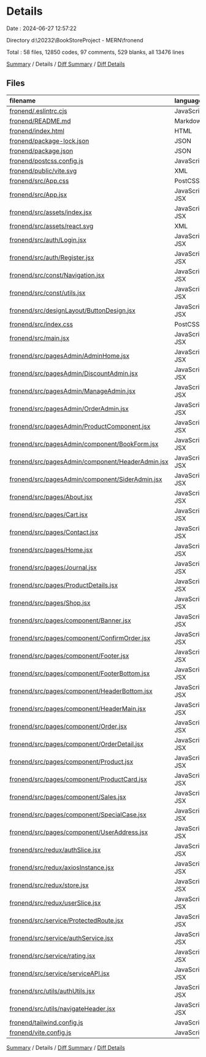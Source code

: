 # Details

Date : 2024-06-27 12:57:22

Directory d:\\20232\\BookStoreProject - MERN\\fronend

Total : 58 files,  12850 codes, 97 comments, 529 blanks, all 13476 lines

[Summary](results.md) / Details / [Diff Summary](diff.md) / [Diff Details](diff-details.md)

## Files
| filename | language | code | comment | blank | total |
| :--- | :--- | ---: | ---: | ---: | ---: |
| [fronend/.eslintrc.cjs](/fronend/.eslintrc.cjs) | JavaScript | 21 | 0 | 1 | 22 |
| [fronend/README.md](/fronend/README.md) | Markdown | 5 | 0 | 4 | 9 |
| [fronend/index.html](/fronend/index.html) | HTML | 24 | 0 | 1 | 25 |
| [fronend/package-lock.json](/fronend/package-lock.json) | JSON | 7,616 | 0 | 1 | 7,617 |
| [fronend/package.json](/fronend/package.json) | JSON | 51 | 0 | 1 | 52 |
| [fronend/postcss.config.js](/fronend/postcss.config.js) | JavaScript | 6 | 0 | 1 | 7 |
| [fronend/public/vite.svg](/fronend/public/vite.svg) | XML | 1 | 0 | 0 | 1 |
| [fronend/src/App.css](/fronend/src/App.css) | PostCSS | 15 | 0 | 1 | 16 |
| [fronend/src/App.jsx](/fronend/src/App.jsx) | JavaScript JSX | 131 | 0 | 13 | 144 |
| [fronend/src/assets/index.jsx](/fronend/src/assets/index.jsx) | JavaScript JSX | 18 | 0 | 1 | 19 |
| [fronend/src/assets/react.svg](/fronend/src/assets/react.svg) | XML | 1 | 0 | 0 | 1 |
| [fronend/src/auth/Login.jsx](/fronend/src/auth/Login.jsx) | JavaScript JSX | 200 | 2 | 23 | 225 |
| [fronend/src/auth/Register.jsx](/fronend/src/auth/Register.jsx) | JavaScript JSX | 247 | 1 | 21 | 269 |
| [fronend/src/const/Navigation.jsx](/fronend/src/const/Navigation.jsx) | JavaScript JSX | 78 | 6 | 4 | 88 |
| [fronend/src/const/utils.jsx](/fronend/src/const/utils.jsx) | JavaScript JSX | 27 | 5 | 10 | 42 |
| [fronend/src/designLayout/ButtonDesign.jsx](/fronend/src/designLayout/ButtonDesign.jsx) | JavaScript JSX | 11 | 0 | 2 | 13 |
| [fronend/src/index.css](/fronend/src/index.css) | PostCSS | 14 | 0 | 6 | 20 |
| [fronend/src/main.jsx](/fronend/src/main.jsx) | JavaScript JSX | 19 | 1 | 4 | 24 |
| [fronend/src/pagesAdmin/AdminHome.jsx](/fronend/src/pagesAdmin/AdminHome.jsx) | JavaScript JSX | 53 | 0 | 5 | 58 |
| [fronend/src/pagesAdmin/DiscountAdmin.jsx](/fronend/src/pagesAdmin/DiscountAdmin.jsx) | JavaScript JSX | 279 | 2 | 28 | 309 |
| [fronend/src/pagesAdmin/ManageAdmin.jsx](/fronend/src/pagesAdmin/ManageAdmin.jsx) | JavaScript JSX | 265 | 7 | 20 | 292 |
| [fronend/src/pagesAdmin/OrderAdmin.jsx](/fronend/src/pagesAdmin/OrderAdmin.jsx) | JavaScript JSX | 279 | 0 | 14 | 293 |
| [fronend/src/pagesAdmin/ProductComponent.jsx](/fronend/src/pagesAdmin/ProductComponent.jsx) | JavaScript JSX | 565 | 3 | 40 | 608 |
| [fronend/src/pagesAdmin/component/BookForm.jsx](/fronend/src/pagesAdmin/component/BookForm.jsx) | JavaScript JSX | 49 | 0 | 6 | 55 |
| [fronend/src/pagesAdmin/component/HeaderAdmin.jsx](/fronend/src/pagesAdmin/component/HeaderAdmin.jsx) | JavaScript JSX | 62 | 0 | 7 | 69 |
| [fronend/src/pagesAdmin/component/SiderAdmin.jsx](/fronend/src/pagesAdmin/component/SiderAdmin.jsx) | JavaScript JSX | 41 | 0 | 4 | 45 |
| [fronend/src/pages/About.jsx](/fronend/src/pages/About.jsx) | JavaScript JSX | 46 | 0 | 9 | 55 |
| [fronend/src/pages/Cart.jsx](/fronend/src/pages/Cart.jsx) | JavaScript JSX | 261 | 1 | 21 | 283 |
| [fronend/src/pages/Contact.jsx](/fronend/src/pages/Contact.jsx) | JavaScript JSX | 45 | 0 | 8 | 53 |
| [fronend/src/pages/Home.jsx](/fronend/src/pages/Home.jsx) | JavaScript JSX | 13 | 0 | 2 | 15 |
| [fronend/src/pages/Journal.jsx](/fronend/src/pages/Journal.jsx) | JavaScript JSX | 36 | 0 | 2 | 38 |
| [fronend/src/pages/ProductDetails.jsx](/fronend/src/pages/ProductDetails.jsx) | JavaScript JSX | 243 | 4 | 30 | 277 |
| [fronend/src/pages/Shop.jsx](/fronend/src/pages/Shop.jsx) | JavaScript JSX | 177 | 0 | 26 | 203 |
| [fronend/src/pages/component/Banner.jsx](/fronend/src/pages/component/Banner.jsx) | JavaScript JSX | 120 | 0 | 6 | 126 |
| [fronend/src/pages/component/ConfirmOrder.jsx](/fronend/src/pages/component/ConfirmOrder.jsx) | JavaScript JSX | 237 | 0 | 21 | 258 |
| [fronend/src/pages/component/Footer.jsx](/fronend/src/pages/component/Footer.jsx) | JavaScript JSX | 162 | 9 | 7 | 178 |
| [fronend/src/pages/component/FooterBottom.jsx](/fronend/src/pages/component/FooterBottom.jsx) | JavaScript JSX | 24 | 0 | 3 | 27 |
| [fronend/src/pages/component/HeaderBottom.jsx](/fronend/src/pages/component/HeaderBottom.jsx) | JavaScript JSX | 104 | 47 | 8 | 159 |
| [fronend/src/pages/component/HeaderMain.jsx](/fronend/src/pages/component/HeaderMain.jsx) | JavaScript JSX | 102 | 0 | 10 | 112 |
| [fronend/src/pages/component/Order.jsx](/fronend/src/pages/component/Order.jsx) | JavaScript JSX | 128 | 0 | 1 | 129 |
| [fronend/src/pages/component/OrderDetail.jsx](/fronend/src/pages/component/OrderDetail.jsx) | JavaScript JSX | 202 | 0 | 17 | 219 |
| [fronend/src/pages/component/Product.jsx](/fronend/src/pages/component/Product.jsx) | JavaScript JSX | 29 | 0 | 3 | 32 |
| [fronend/src/pages/component/ProductCard.jsx](/fronend/src/pages/component/ProductCard.jsx) | JavaScript JSX | 83 | 0 | 10 | 93 |
| [fronend/src/pages/component/Sales.jsx](/fronend/src/pages/component/Sales.jsx) | JavaScript JSX | 96 | 0 | 12 | 108 |
| [fronend/src/pages/component/SpecialCase.jsx](/fronend/src/pages/component/SpecialCase.jsx) | JavaScript JSX | 96 | 1 | 9 | 106 |
| [fronend/src/pages/component/UserAddress.jsx](/fronend/src/pages/component/UserAddress.jsx) | JavaScript JSX | 169 | 1 | 16 | 186 |
| [fronend/src/redux/authSlice.jsx](/fronend/src/redux/authSlice.jsx) | JavaScript JSX | 49 | 2 | 6 | 57 |
| [fronend/src/redux/axiosInstance.jsx](/fronend/src/redux/axiosInstance.jsx) | JavaScript JSX | 58 | 0 | 15 | 73 |
| [fronend/src/redux/store.jsx](/fronend/src/redux/store.jsx) | JavaScript JSX | 24 | 0 | 6 | 30 |
| [fronend/src/redux/userSlice.jsx](/fronend/src/redux/userSlice.jsx) | JavaScript JSX | 50 | 0 | 4 | 54 |
| [fronend/src/service/ProtectedRoute.jsx](/fronend/src/service/ProtectedRoute.jsx) | JavaScript JSX | 18 | 0 | 6 | 24 |
| [fronend/src/service/authService.jsx](/fronend/src/service/authService.jsx) | JavaScript JSX | 13 | 3 | 5 | 21 |
| [fronend/src/service/rating.jsx](/fronend/src/service/rating.jsx) | JavaScript JSX | 9 | 0 | 2 | 11 |
| [fronend/src/service/serviceAPI.jsx](/fronend/src/service/serviceAPI.jsx) | JavaScript JSX | 130 | 0 | 32 | 162 |
| [fronend/src/utils/authUtils.jsx](/fronend/src/utils/authUtils.jsx) | JavaScript JSX | 19 | 0 | 6 | 25 |
| [fronend/src/utils/navigateHeader.jsx](/fronend/src/utils/navigateHeader.jsx) | JavaScript JSX | 7 | 0 | 4 | 11 |
| [fronend/tailwind.config.js](/fronend/tailwind.config.js) | JavaScript | 17 | 1 | 2 | 20 |
| [fronend/vite.config.js](/fronend/vite.config.js) | JavaScript | 5 | 1 | 2 | 8 |

[Summary](results.md) / Details / [Diff Summary](diff.md) / [Diff Details](diff-details.md)